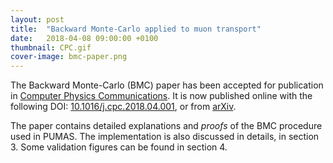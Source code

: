 ```yaml
---
layout: post
title:  "Backward Monte-Carlo applied to muon transport"
date:   2018-04-08 09:00:00 +0100
thumbnail: CPC.gif
cover-image: bmc-paper.png
---
```

The Backward Monte-Carlo (BMC) paper has been accepted for publication in
[Computer Physics Communications][CPC]. It is now published online with the
following DOI: [10.1016/j.cpc.2018.04.001][doi], or from [arXiv][arxiv].

The paper contains detailed explanations and *proofs* of the BMC
procedure used in PUMAS. The implementation is also discussed in details,
in section 3. Some validation figures can be found in section 4.

[CPC]: https://www.journals.elsevier.com/computer-physics-communications
[doi]: https://doi.org/10.1016/j.cpc.2018.04.001
[arxiv]: https://arxiv.org/abs/1705.05636
